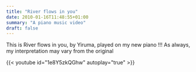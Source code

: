```yaml
---
title: "River flows in you"
date: 2010-01-16T11:48:55+01:00
summary: "A piano music video"
draft: false
---
```


This is River flows in you, by Yiruma, played on my new piano !!! As always, my interpretation may vary from the original

{{< youtube id="1e8Y5zkQGhw" autoplay="true" >}}

